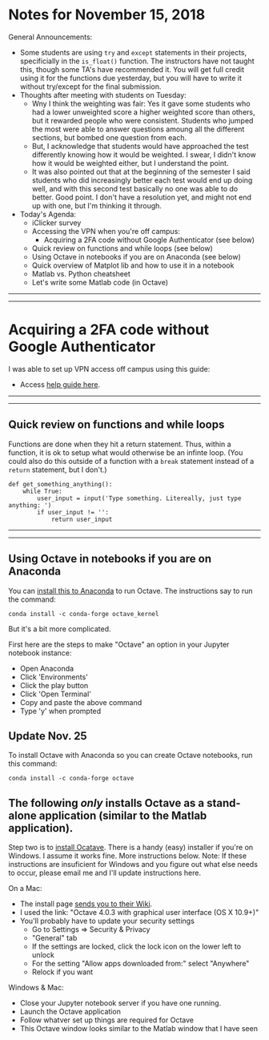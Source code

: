 # Notes for November 15, 2018

General Announcements:
* Some students are using `try` and `except` statements in their projects, specificially in the `is_float()` function. The instructors have not taught this, though some TA's have recommended it. You will get full credit using it for the functions due yesterday, but you will have to write it without try/except for the final submission. 
* Thoughts after meeting with students on Tuesday:
    * Wny I think the weighting was fair: Yes it gave some students who had a lower unweighted score a higher weighted score than others, but it rewarded people who were consistent. Students who jumped the most were able to answer questions amoung all the different sections, but bombed one question from each.
    * But, I acknowledge that students would have approached the test differently knowing how it would be weighted. I swear, I didn't know how it would be weighted either, but I understand the point.
    * It was also pointed out that at the beginning of the semester I said students who did increasingly better each test would end up doing well, and with this second test basically no one was able to do better. Good point. I don't have a resolution yet, and might not end up with one, but I'm thinking it through.
* Today's Agenda:
    * iClicker survey
    * Accessing the VPN when you're off campus:
        * Acquiring a 2FA code without Google Authenticator (see below)
    * Quick review on functions and while loops (see below)
    * Using Octave in notebooks if you are on Anaconda (see below)
    * Quick overview of Matplot lib and how to use it in a notebook
    * Matlab vs. Python cheatsheet
    * Let's write some Matlab code (in Octave)

---

---

# Acquiring a 2FA code without Google Authenticator

I was able to set up VPN access off campus using this guide:
* Access [help guide here](https://www1.udel.edu/it/help/connecting/vpn/usage2fanoga.html).

---

---

## Quick review on functions and while loops

Functions are done when they hit a return statement. Thus, within a function, it is ok to setup what would otherwise be an infinte loop. (You could also do this outside of a function with a `break` statement instead of a `return` statement, but I don't.)

```
def get_something_anything():
    while True:
        user_input = input('Type something. Litereally, just type anything: ')
        if user_input != '':
            return user_input
```

---

---


## Using Octave in notebooks if you are on Anaconda

You can [install this to Anaconda](https://anaconda.org/conda-forge/octave_kernel) to run Octave. The instructions say to run the command:

```
conda install -c conda-forge octave_kernel
```

But it's a bit more complicated. 

First here are the steps to make "Octave" an option in your Jupyter notebook instance:
* Open Anaconda
* Click 'Environments'
* Click the play button
* Click 'Open Terminal'
* Copy and paste the above command 
* Type 'y' when prompted

## Update Nov. 25

To install Octave with Anaconda so you can create Octave notebooks, run this command:

```
conda install -c conda-forge octave
```

## The following *only* installs Octave as a stand-alone application (similar to the Matlab application).

Step two is to [install Ocatave](https://www.gnu.org/software/octave/download.html). There is a handy (easy) installer if you're on Windows. I assume it works fine. More instructions below. Note: If these instructions are insuficient for Windows and you figure out what else needs to occur, please email me and I'll update instructions here.

On a Mac:
* The install page [sends you to their Wiki](https://wiki.octave.org/Octave_for_macOS). 
* I used the link: "Octave 4.0.3 with graphical user interface (OS X 10.9+)"
* You'll probably have to update your security settings
    * Go to Settings => Security & Privacy
    * "General" tab
    * If the settings are locked, click the lock icon on the lower left to unlock
    * For the setting "Allow apps downloaded from:" select "Anywhere"
    * Relock if you want

Windows & Mac:
* Close your Jupyter notebook server if you have one running.
* Launch the Octave application
* Follow whatver set up things are required for Octave
* This Octave window looks similar to the Matlab window that I have seen
